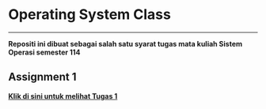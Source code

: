 <h1>Operating System Class</h1>
<hr>
<b>Repositi ini dibuat sebagai salah satu syarat tugas mata kuliah Sistem Operasi semester 114
  
<h2>Assignment 1</h2>
<a href="https://github.com/svtrx/Operating-System/tree/hw1">Klik di sini untuk melihat Tugas 1</a>
